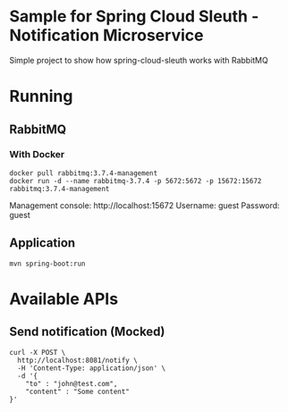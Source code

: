# Sample for Spring Cloud Sleuth - Notification Microservice
Simple project to show how spring-cloud-sleuth works with RabbitMQ

# Running
## RabbitMQ
### With Docker
```
docker pull rabbitmq:3.7.4-management
docker run -d --name rabbitmq-3.7.4 -p 5672:5672 -p 15672:15672 rabbitmq:3.7.4-management
```
Management console: http://localhost:15672
Username: guest
Password: guest

## Application
```mvn spring-boot:run```

# Available APIs
## Send notification (Mocked)
``` 
curl -X POST \
  http://localhost:8081/notify \
  -H 'Content-Type: application/json' \
  -d '{
    "to" : "john@test.com",
    "content" : "Some content"
}'
```